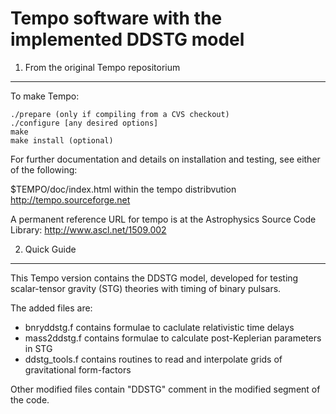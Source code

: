 # Tempo software with the implemented DDSTG model

1. From the original Tempo repositorium
------------------------
To make Tempo:

    ./prepare (only if compiling from a CVS checkout)
    ./configure [any desired options]
    make
    make install (optional)

For further documentation and details on installation and testing, see
either of the following:

$TEMPO/doc/index.html within the tempo distribvution
http://tempo.sourceforge.net

A permanent reference URL for tempo is at the Astrophysics Source Code Library:
http://www.ascl.net/1509.002
  
2. Quick Guide
------------------------

This Tempo version contains the DDSTG model, developed for testing scalar-tensor gravity (STG) theories with timing of binary pulsars. 

The added files are:

 - bnryddstg.f contains formulae to caclulate relativistic time delays
 - mass2ddstg.f contains formulae to calculate post-Keplerian parameters in STG
 - ddstg_tools.f contains routines to read and interpolate grids of gravitational form-factors

Other modified files contain "DDSTG" comment in the modified segment of the code.

